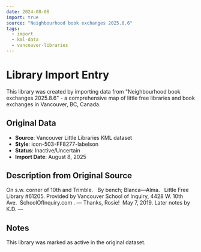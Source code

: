 ```yaml
---
date: 2024-08-08
import: true
source: "Neighbourhood book exchanges 2025.8.6"
tags:
  - import
  - kml-data
  - vancouver-libraries
---
```


# Library Import Entry

This library was created by importing data from "Neighbourhood book exchanges 2025.8.6" - a comprehensive map of little free libraries and book exchanges in Vancouver, BC, Canada.

## Original Data

- **Source**: Vancouver Little Libraries KML dataset
- **Style**: icon-503-FF8277-labelson
- **Status**: Inactive/Uncertain
- **Import Date**: August 8, 2025

## Description from Original Source

On s.w. corner of 10th and Trimble.  
By bench; Blanca—Alma.  
Little Free Library #61205.
Provided by Vancouver School of Inquiry, 4428 W. 10th Ave.  SchoolOfInquiry.com .
— Thanks, Rosie!  May 7, 2019.
Later notes by K.D.
—


## Notes

This library was marked as active in the original dataset.
